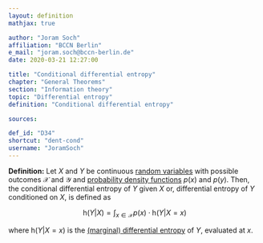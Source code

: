 ```yaml
---
layout: definition
mathjax: true

author: "Joram Soch"
affiliation: "BCCN Berlin"
e_mail: "joram.soch@bccn-berlin.de"
date: 2020-03-21 12:27:00

title: "Conditional differential entropy"
chapter: "General Theorems"
section: "Information theory"
topic: "Differential entropy"
definition: "Conditional differential entropy"

sources:

def_id: "D34"
shortcut: "dent-cond"
username: "JoramSoch"
---
```



**Definition:** Let $X$ and $Y$ be continuous [random variables](/D/rvar) with possible outcomes $\mathcal{X}$ and $\mathcal{Y}$ and [probability density functions](/D/pdf) $p(x)$ and $p(y)$. Then, the conditional differential entropy of $Y$ given $X$ or, differential entropy of $Y$ conditioned on $X$, is defined as

$$ \label{eq:dent-cond}
\mathrm{h}(Y|X) = \int_{x \in \mathcal{X}} p(x) \cdot \mathrm{h}(Y|X=x)
$$

where $\mathrm{h}(Y \vert X=x)$ is the [(marginal) differential entropy](/D/dent) of $Y$, evaluated at $x$.